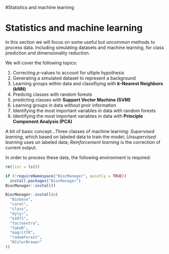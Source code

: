 #Statistics and machine learning

# Statistics and machine learning

In this section we will focus on some useful but uncommon methods to process data. Including simulating datasets and machine learning, for class prediction and dimensionality reduction.

We will cover the following topics:

1. Correcting *p*-values to account for ultiple hypothesis
2. Generating a simulated dataset to represent a background
3. Learning groups within data and classifiying with ***k*-Nearest Neighbors (kNN)**
4. Predictig classes with random forests
5. predicting classes with **Support Vector Machine (SVM)**
6. Learning groups in data without proir information
7. Identifying the most important variables in data with random forests
8. Identifying the most important variables in data with **Principle Component Analysis (PCA)**

A bit of basic concept...Three classes of machine learning: *Supervised learning*, which based on labeled data to train the model; *Unsupervised learning* uses un labeled data; *Reinforcement learning* is the correction of current output.

In order to process these data, the following environment is required:
```r
rm(list = ls())

if (!requireNamespace("BiocManager", quietly = TRUE))
  install.packages("BiocManager")
BiocManager::install()

BiocManager::install(c(
  "Biobase",
  "caret",
  "class",
  "dylyr",
  "e1071",
  "factoextra",
  "fakeR",
  "magrittR",
  "radomForest",
  "RColorBrewer"
))
